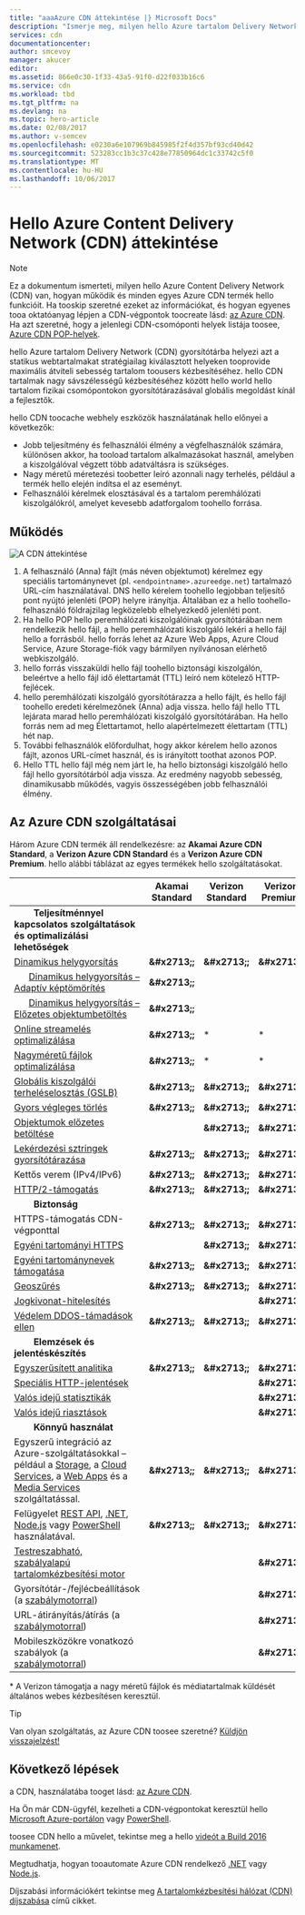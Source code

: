 ```yaml
---
title: "aaaAzure CDN áttekintése |} Microsoft Docs"
description: "Ismerje meg, milyen hello Azure tartalom Delivery Network (CDN) van, és hogyan toouse azt toodeliver a tartalmak nagy sávszélességű blobok és a statikus tartalom gyorsítótárazása révén."
services: cdn
documentationcenter: 
author: smcevoy
manager: akucer
editor: 
ms.assetid: 866e0c30-1f33-43a5-91f0-d22f033b16c6
ms.service: cdn
ms.workload: tbd
ms.tgt_pltfrm: na
ms.devlang: na
ms.topic: hero-article
ms.date: 02/08/2017
ms.author: v-semcev
ms.openlocfilehash: e0230a6e107969b845985f2f4d357bf93cd40d42
ms.sourcegitcommit: 523283cc1b3c37c428e77850964dc1c33742c5f0
ms.translationtype: MT
ms.contentlocale: hu-HU
ms.lasthandoff: 10/06/2017
---
```

# <a name="overview-of-hello-azure-content-delivery-network-cdn"></a>Hello Azure Content Delivery Network (CDN) áttekintése
> [!NOTE]
> Ez a dokumentum ismerteti, milyen hello Azure Content Delivery Network (CDN) van, hogyan működik és minden egyes Azure CDN termék hello funkcióit.  Ha tooskip szeretné ezeket az információkat, és hogyan egyenes tooa oktatóanyag lépjen a CDN-végpontok toocreate lásd: [az Azure CDN](cdn-create-new-endpoint.md).  Ha azt szeretné, hogy a jelenlegi CDN-csomóponti helyek listája toosee, [Azure CDN POP-helyek](cdn-pop-locations.md).
> 
> 

hello Azure tartalom Delivery Network (CDN) gyorsítótárba helyezi azt a statikus webtartalmakat stratégiailag kiválasztott helyeken tooprovide maximális átviteli sebesség tartalom toousers kézbesítéséhez.  hello CDN tartalmak nagy sávszélességű kézbesítéséhez között hello world hello tartalom fizikai csomópontokon gyorsítótárazásával globális megoldást kínál a fejlesztők. 

hello CDN toocache webhely eszközök használatának hello előnyei a következők:

* Jobb teljesítmény és felhasználói élmény a végfelhasználók számára, különösen akkor, ha tooload tartalom alkalmazásokat használ, amelyben a kiszolgálóval végzett több adatváltásra is szükséges.
* Nagy méretű méretezési toobetter leíró azonnali nagy terhelés, például a termék hello elején indítsa el az eseményt.
* Felhasználói kérelmek elosztásával és a tartalom peremhálózati kiszolgálókról, amelyet kevesebb adatforgalom toohello forrása.

## <a name="how-it-works"></a>Működés
![A CDN áttekintése](./media/cdn-overview/cdn-overview.png)

1. A felhasználó (Anna) fájlt (más néven objektumot) kérelmez egy speciális tartománynevet (pl. `<endpointname>.azureedge.net`) tartalmazó URL-cím használatával.  DNS hello kérelem toohello legjobban teljesítő pont nyújtó jelenléti (POP) helyre irányítja.  Általában ez a hello toohello-felhasználó földrajzilag legközelebb elhelyezkedő jelenléti pont.
2. Ha hello POP hello peremhálózati kiszolgálóinak gyorsítótárában nem rendelkezik hello fájl, a hello peremhálózati kiszolgáló lekéri a hello fájl hello a forrásból.  hello forrás lehet az Azure Web Apps, Azure Cloud Service, Azure Storage-fiók vagy bármilyen nyilvánosan elérhető webkiszolgáló.
3. hello forrás visszaküldi hello fájl toohello biztonsági kiszolgálón, beleértve a hello fájl idő élettartamát (TTL) leíró nem kötelező HTTP-fejlécek.
4. hello peremhálózati kiszolgáló gyorsítótárazza a hello fájlt, és hello fájl toohello eredeti kérelmezőnek (Anna) adja vissza.  hello fájl hello TTL lejárata marad hello peremhálózati kiszolgáló gyorsítótárában.  Ha hello forrás nem ad meg Élettartamot, hello alapértelmezett élettartam (TTL) hét nap.
5. További felhasználók előfordulhat, hogy akkor kérelem hello azonos fájlt, azonos URL-címet használ, és is irányított toothat azonos POP.
6. Hello TTL hello fájl még nem járt le, ha hello biztonsági kiszolgáló hello fájl hello gyorsítótárból adja vissza.  Az eredmény nagyobb sebesség, dinamikusabb működés, vagyis összességében jobb felhasználói élmény.

## <a name="azure-cdn-features"></a>Az Azure CDN szolgáltatásai
Három Azure CDN termék áll rendelkezésre: az **Akamai Azure CDN Standard**, a **Verizon Azure CDN Standard** és a **Verizon Azure CDN Premium**.  hello alábbi táblázat az egyes termékek hello szolgáltatásokat.

|  | Akamai Standard | Verizon Standard | Verizon Premium |
| --- | --- | --- | --- |
| &nbsp;&nbsp;&nbsp;&nbsp;&nbsp;&nbsp;&nbsp;  __Teljesítménnyel kapcsolatos szolgáltatások és optimalizálási lehetőségek__ |
| [Dinamikus helygyorsítás](https://docs.microsoft.com/azure/cdn/cdn-dynamic-site-acceleration) | **&amp;#x2713;;**  | **&amp;#x2713;;** | **&amp;#x2713;;** |
| &nbsp;&nbsp;&nbsp;&nbsp;&nbsp;  [Dinamikus helygyorsítás – Adaptív képtömörítés](https://docs.microsoft.com/azure/cdn/cdn-dynamic-site-acceleration#adaptive-image-compression-akamai-only) | **&amp;#x2713;;**  |  |  |
| &nbsp;&nbsp;&nbsp;&nbsp;&nbsp;  [Dinamikus helygyorsítás – Előzetes objektumbetöltés](https://docs.microsoft.com/azure/cdn/cdn-dynamic-site-acceleration#object-prefetch-akamai-only) | **&amp;#x2713;;**  |  |  |
| [Online streamelés optimalizálása](https://docs.microsoft.com/azure/cdn/cdn-media-streaming-optimization) | **&amp;#x2713;;**  | \* |  \* |
| [Nagyméretű fájlok optimalizálása](https://docs.microsoft.com/azure/cdn/cdn-large-file-optimization) | **&amp;#x2713;;**  | \* |  \* |
| [Globális kiszolgálói terheléselosztás (GSLB)](https://docs.microsoft.com/azure/traffic-manager/traffic-manager-load-balancing-azure) |**&amp;#x2713;;** |**&amp;#x2713;;** |**&amp;#x2713;;** |
| [Gyors végleges törlés](cdn-purge-endpoint.md) |**&amp;#x2713;;** |**&amp;#x2713;;** |**&amp;#x2713;;** |
| [Objektumok előzetes betöltése](cdn-preload-endpoint.md) | |**&amp;#x2713;;** |**&amp;#x2713;;** |
| [Lekérdezési sztringek gyorsítótárazása](cdn-query-string.md) |**&amp;#x2713;;** |**&amp;#x2713;;** |**&amp;#x2713;;** |
| Kettős verem (IPv4/IPv6) |**&amp;#x2713;;** |**&amp;#x2713;;** |**&amp;#x2713;;** |
| [HTTP/2-támogatás](cdn-http2.md) |**&amp;#x2713;;** |**&amp;#x2713;;** |**&amp;#x2713;;** |
| &nbsp;&nbsp;&nbsp;&nbsp;&nbsp;&nbsp;&nbsp;  __Biztonság__ |
| HTTPS-támogatás CDN-végponttal |**&amp;#x2713;;** |**&amp;#x2713;;** |**&amp;#x2713;;** |
| [Egyéni tartományi HTTPS](cdn-custom-ssl.md) | |**&amp;#x2713;;** |**&amp;#x2713;;** |
| [Egyéni tartománynevek támogatása](cdn-map-content-to-custom-domain.md) |**&amp;#x2713;;** |**&amp;#x2713;;** |**&amp;#x2713;;** |
| [Geoszűrés](cdn-restrict-access-by-country.md) |**&amp;#x2713;;** |**&amp;#x2713;;** |**&amp;#x2713;;** |
| [Jogkivonat-hitelesítés](cdn-token-auth.md)|  |  |**&amp;#x2713;;**| 
| [Védelem DDOS-támadások ellen](https://www.us-cert.gov/ncas/tips/ST04-015) |**&amp;#x2713;;** |**&amp;#x2713;;** |**&amp;#x2713;;** |
| &nbsp;&nbsp;&nbsp;&nbsp;&nbsp;&nbsp;&nbsp;  __Elemzések és jelentéskészítés__ |
| [Egyszerűsített analitika](cdn-analyze-usage-patterns.md) | **&amp;#x2713;;** |**&amp;#x2713;;** |**&amp;#x2713;;** |
| [Speciális HTTP-jelentések](cdn-advanced-http-reports.md) | | |**&amp;#x2713;;** |
| [Valós idejű statisztikák](cdn-real-time-stats.md) | | |**&amp;#x2713;;** |
| [Valós idejű riasztások](cdn-real-time-alerts.md) | | |**&amp;#x2713;;** |
| &nbsp;&nbsp;&nbsp;&nbsp;&nbsp;&nbsp;&nbsp;  __Könnyű használat__ |
| Egyszerű integráció az Azure-szolgáltatásokkal – például a [Storage](cdn-create-a-storage-account-with-cdn.md), a [Cloud Services](cdn-cloud-service-with-cdn.md), a [Web Apps](../app-service-web/app-service-web-tutorial-content-delivery-network.md) és a [Media Services](../media-services/media-services-portal-manage-streaming-endpoints.md) szolgáltatással. |**&amp;#x2713;;** |**&amp;#x2713;;** |**&amp;#x2713;;** |
| Felügyelet [REST API](https://msdn.microsoft.com/library/mt634456.aspx), [.NET](cdn-app-dev-net.md), [Node.js](cdn-app-dev-node.md) vagy [PowerShell](cdn-manage-powershell.md) használatával. |**&amp;#x2713;;** |**&amp;#x2713;;** |**&amp;#x2713;;** |
| [Testreszabható, szabályalapú tartalomkézbesítési motor](cdn-rules-engine.md) | | |**&amp;#x2713;;** |
| Gyorsítótár-/fejlécbeállítások (a [szabálymotorral](cdn-rules-engine.md)) | | |**&amp;#x2713;;** |
| URL-átirányítás/átírás (a [szabálymotorral](cdn-rules-engine.md)) | | |**&amp;#x2713;;** |
| Mobileszközökre vonatkozó szabályok (a [szabálymotorral](cdn-rules-engine.md)) | | |**&amp;#x2713;;** |

\* A Verizon támogatja a nagy méretű fájlok és médiatartalmak küldését általános webes kézbesítésen keresztül.


> [!TIP]
> Van olyan szolgáltatás, az Azure CDN toosee szeretné?  [Küldjön visszajelzést!](https://feedback.azure.com/forums/169397-cdn) 
> 
> 

## <a name="next-steps"></a>Következő lépések
a CDN, használatába tooget lásd: [az Azure CDN](cdn-create-new-endpoint.md).

Ha Ön már CDN-ügyfél, kezelheti a CDN-végpontokat keresztül hello [Microsoft Azure-portálon](https://portal.azure.com) vagy [PowerShell](cdn-manage-powershell.md).

toosee CDN hello a művelet, tekintse meg a hello [videót a Build 2016 munkamenet](https://azure.microsoft.com/documentation/videos/build-2016-leveraging-the-new-azure-cdn-apis-to-build-wicked-fast-applications/).

Megtudhatja, hogyan tooautomate Azure CDN rendelkező [.NET](cdn-app-dev-net.md) vagy [Node.js](cdn-app-dev-node.md).

Díjszabási információkért tekintse meg [A tartalomkézbesítési hálózat (CDN) díjszabása](https://azure.microsoft.com/pricing/details/cdn/) című cikket.

